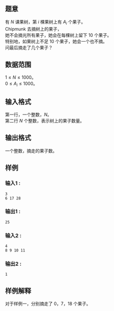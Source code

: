 ## 题意  

有 $N$ 课果树，第 $i$ 棵果树上有 $A_i$ 个果子。     
Chipmunk 去摘树上的果子，         
她不会摘光所有果子，她会在每棵树上留下 $10$ 个果子。           
特别地，如果树上不足 $10$ 个果子，她会一个也不摘。       
问最后摘走了几个果子？
   

## 数据范围

$1\le N\le 1000$。      
$0\le A_i\le 1000$。

## 输入格式

第一行，一个整数，$N$。     
第二行 $N$ 个整数，表示树上的果子数量。    
          
## 输出格式

一个整数，摘走的果子数。

## 样例

### 输入1 :
```
3
6 17 28
```

### 输出1 :
```
25
```

### 输入2 :
```
4
8 9 10 11
```

### 输出2 :
```
1
```

## 样例解释
对于样例一，分别摘走了 $0$，$7$，$18$ 个果子。
